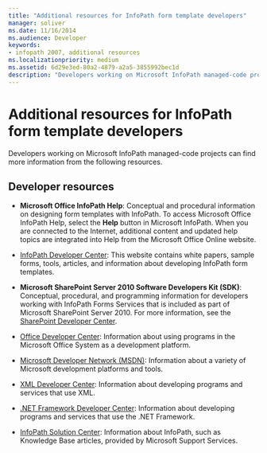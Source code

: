 ```yaml
---
title: "Additional resources for InfoPath form template developers"
manager: soliver
ms.date: 11/16/2014
ms.audience: Developer
keywords:
- infopath 2007, additional resources
ms.localizationpriority: medium
ms.assetid: 6d29e3ed-80a2-4879-a2a5-3855992bec1d
description: "Developers working on Microsoft InfoPath managed-code projects can find more information from the following resources."
---
```


# Additional resources for InfoPath form template developers

Developers working on Microsoft InfoPath managed-code projects can find more information from the following resources.
  
## Developer resources

- **Microsoft Office InfoPath Help**: Conceptual and procedural information on designing form templates with InfoPath. To access Microsoft Office InfoPath Help, select the **Help** button in Microsoft InfoPath. When you are connected to the Internet, additional content and updated help topics are integrated into Help from the Microsoft Office Online website. 
    
- [InfoPath Developer Center](https://go.microsoft.com/fwlink?LinkID=11689): This website contains white papers, sample forms, tools, articles, and information about developing InfoPath form templates.
    
- **Microsoft SharePoint Server 2010 Software Developers Kit (SDK)**: Conceptual, procedural, and programming information for developers working with InfoPath Forms Services that is included as part of Microsoft SharePoint Server 2010. For more information, see the [SharePoint Developer Center](https://msdn.microsoft.com/sharepoint/default.aspx).
    
- [Office Developer Center](/office/developer-program/microsoft-365-developer-program): Information about using programs in the Microsoft Office System as a development platform. 
    
- [Microsoft Developer Network (MSDN)](https://go.microsoft.com/fwlink?LinkId=61826): Information about a variety of Microsoft development platforms and tools.
    
- [XML Developer Center](https://go.microsoft.com/fwlink/?LinkId=61827): Information about developing programs and services that use XML.
    
- [.NET Framework Developer Center](https://go.microsoft.com/fwlink/?LinkId=61829): Information about developing programs and services that use the .NET Framework.
    
- [InfoPath Solution Center](/office/client-developer/infopath/infopath-home): Information about InfoPath, such as Knowledge Base articles, provided by Microsoft Support Services.
    

